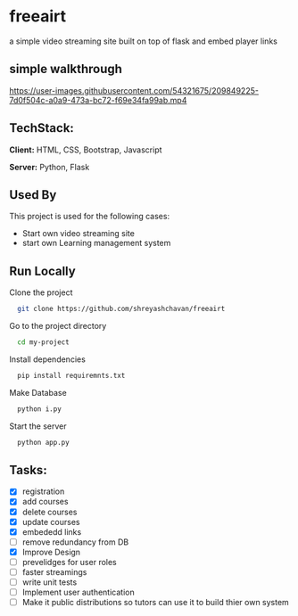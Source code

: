 # freeairt
a simple video streaming site built on top of flask and embed player links

## simple walkthrough


https://user-images.githubusercontent.com/54321675/209849225-7d0f504c-a0a9-473a-bc72-f69e34fa99ab.mp4

## TechStack:

**Client:** HTML, CSS, Bootstrap, Javascript

**Server:** Python, Flask


## Used By

This project is used for the following cases:

- Start own video streaming site
- start own Learning management system


## Run Locally

Clone the project

```bash
  git clone https://github.com/shreyashchavan/freeairt
```

Go to the project directory

```bash
  cd my-project
```

Install dependencies

```bash
  pip install requiremnts.txt
```

Make Database
```bash
  python i.py
```

Start the server

```bash
  python app.py
```




## Tasks:
- [x] registration
- [x] add courses
- [x] delete courses
- [x] update courses
- [x] embededd links
- [ ] remove redundancy from DB
- [x] Improve Design
- [ ] prevelidges for user roles
- [ ] faster streamings
- [ ] write unit tests
- [ ] Implement user authentication
- [ ] Make it public distributions so tutors can use it to build thier own system
